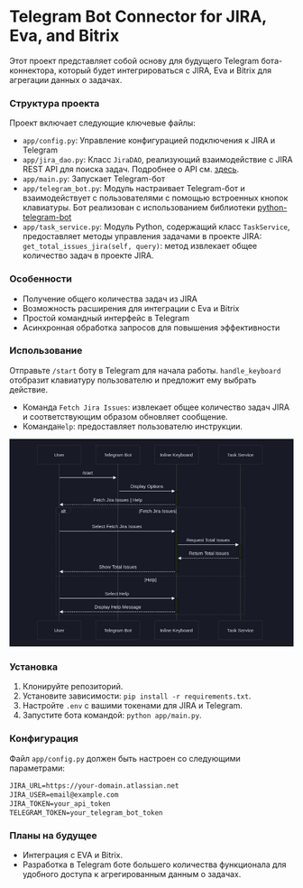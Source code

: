 # Telegram Bot Connector for JIRA, Eva, and Bitrix

Этот проект представляет собой основу для будущего Telegram бота-коннектора, который будет интегрироваться с JIRA, Eva и Bitrix для агрегации данных о задачах. 

### Структура проекта
Проект включает следующие ключевые файлы:

- `app/config.py`: Управление конфигурацией подключения к JIRA и Telegram
- `app/jira_dao.py`: Класс `JiraDAO`, реализующий взаимодействие с JIRA REST API для поиска задач. Подробнее о API см. [здесь](https://developer.atlassian.com/cloud/jira/platform/rest/v3/api-group-issue-search#api-rest-api-3-search-get).
- `app/main.py`: Запускает Telegram-бот 
- `app/telegram_bot.py`: Модуль настраивает Telegram-бот и  взаимодействует с пользователями с помощью встроенных кнопок клавиатуры. Бот реализован с использованием библиотеки [python-telegram-bot](https://github.com/python-telegram-bot/python-telegram-bot.git)
- `app/task_service.py`: Модуль Python, содержащий класс `TaskService`,  предоставляет методы управления задачами в проекте JIRA:
  `get_total_issues_jira(self, query)`: метод извлекает общее количество задач в проекте JIRA.


### Особенности
- Получение общего количества задач из JIRA
- Возможность расширения для интеграции с Eva и Bitrix
- Простой командный интерфейс в Telegram
- Асинхронная обработка запросов для повышения эффективности

### Использование
Отправьте `/start` боту в Telegram для начала работы. `handle_keyboard` отобразит клавиатуру пользователю и предложит ему выбрать действие.
- Команда `Fetch Jira Issues`: извлекает общее количество задач JIRA и соответствующим образом обновляет сообщение.
- Команда`Help`: предоставляет пользователю инструкции. 


![screenshot](photo_2024-03-18_19-18-30.jpg)


### Установка
1. Клонируйте репозиторий. 
2. Установите зависимости: `pip install -r requirements.txt`. 
3. Настройте `.env` с вашими токенами для JIRA и Telegram. 
4. Запустите бота командой: `python app/main.py`.

### Конфигурация
 Файл `app/config.py` должен быть настроен со следующими параметрами:  
 
```plaintext
JIRA_URL=https://your-domain.atlassian.net 
JIRA_USER=email@example.com 
JIRA_TOKEN=your_api_token 
TELEGRAM_TOKEN=your_telegram_bot_token
```


### Планы на будущее
- Интеграция с EVA и Bitrix.
- Разработка в Telegram боте большего количества функционала для удобного доступа к агрегированным данным о задачах.

